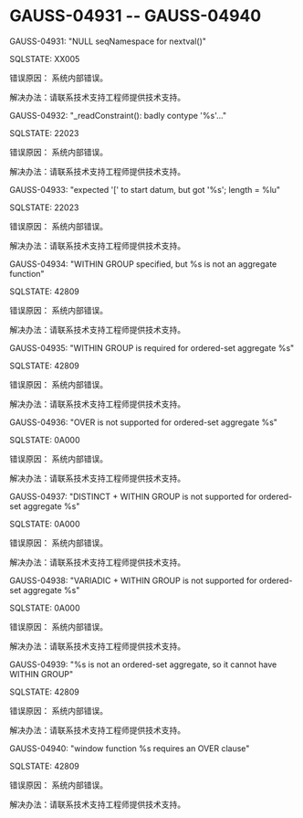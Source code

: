 # GAUSS-04931 -- GAUSS-04940

GAUSS-04931: "NULL seqNamespace for nextval\(\)"

SQLSTATE: XX005

错误原因： 系统内部错误。

解决办法：请联系技术支持工程师提供技术支持。

GAUSS-04932: "\_readConstraint\(\): badly contype '%s'..."

SQLSTATE: 22023

错误原因： 系统内部错误。

解决办法：请联系技术支持工程师提供技术支持。

GAUSS-04933: "expected '\[' to start datum, but got '%s'; length = %lu"

SQLSTATE: 22023

错误原因： 系统内部错误。

解决办法：请联系技术支持工程师提供技术支持。

GAUSS-04934: "WITHIN GROUP specified, but %s is not an aggregate function"

SQLSTATE: 42809

错误原因： 系统内部错误。

解决办法：请联系技术支持工程师提供技术支持。

GAUSS-04935: "WITHIN GROUP is required for ordered-set aggregate %s"

SQLSTATE: 42809

错误原因： 系统内部错误。

解决办法：请联系技术支持工程师提供技术支持。

GAUSS-04936: "OVER is not supported for ordered-set aggregate %s"

SQLSTATE: 0A000

错误原因： 系统内部错误。

解决办法：请联系技术支持工程师提供技术支持。

GAUSS-04937: "DISTINCT + WITHIN GROUP is not supported for ordered-set aggregate %s"

SQLSTATE: 0A000

错误原因： 系统内部错误。

解决办法：请联系技术支持工程师提供技术支持。

GAUSS-04938: "VARIADIC + WITHIN GROUP is not supported for ordered-set aggregate %s"

SQLSTATE: 0A000

错误原因： 系统内部错误。

解决办法：请联系技术支持工程师提供技术支持。

GAUSS-04939: "%s is not an ordered-set aggregate, so it cannot have WITHIN GROUP"

SQLSTATE: 42809

错误原因： 系统内部错误。

解决办法：请联系技术支持工程师提供技术支持。

GAUSS-04940: "window function %s requires an OVER clause"

SQLSTATE: 42809

错误原因： 系统内部错误。

解决办法：请联系技术支持工程师提供技术支持。

